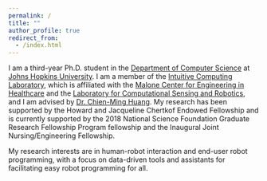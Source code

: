 ```yaml
---
permalink: /
title: ""
author_profile: true
redirect_from:
  - /index.html
---
```

I am a third-year Ph.D. student in the <a href ="https://www.cs.jhu.edu/">Department of Computer Science</a> at <a href="https://www.jhu.edu/">Johns Hopkins University</a>. I am a member of the <a href="http://intuitivecomputing.jhu.edu/">Intuitive Computing Laboratory</a>, which is affiliated with the <a href="https://malonecenter.jhu.edu/">Malone Center for Engineering in Healthcare</a> and the <a href="https://lcsr.jhu.edu/">Laboratory for Computational Sensing and Robotics</a>, and I am advised by <a href ="https://www.cs.jhu.edu/~cmhuang/">Dr. Chien-Ming Huang</a>. My research has been supported by the Howard and Jacqueline Chertkof Endowed Fellowship and is currently supported by the 2018 National Science Foundation Graduate Research Fellowship Program fellowship and the Inaugural Joint Nursing/Engineering Fellowship. 

My research interests are in human-robot interaction and end-user robot programming, with a focus on data-driven tools and assistants for facilitating easy robot programming for all.

